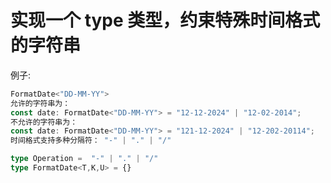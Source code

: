 # 实现一个 type 类型，约束特殊时间格式的字符串

例子:

```ts
FormatDate<"DD-MM-YY">
允许的字符串为：
const date: FormatDate<"DD-MM-YY"> = "12-12-2024" | "12-02-2014";
不允许的字符串为：
const date: FormatDate<"DD-MM-YY"> = "121-12-2024" | "12-202-20114";
时间格式支持多种分隔符： "-" | "." | "/"
```



```ts
type Operation =  "-" | "." | "/"
type FormatDate<T,K,U> = {}
```















